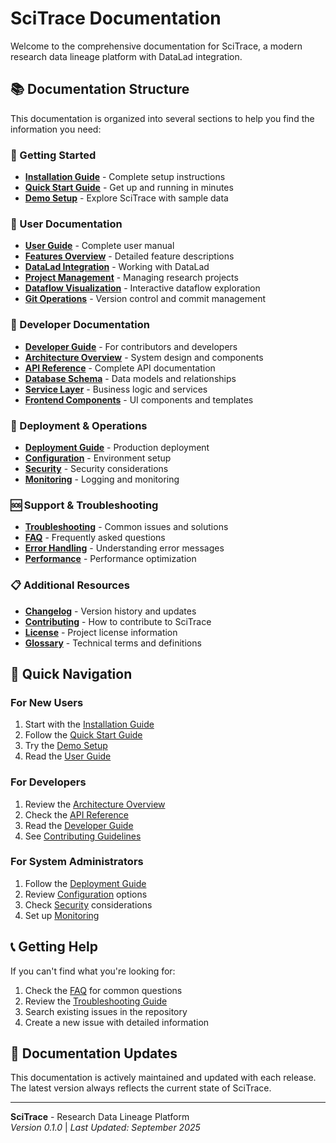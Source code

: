# SciTrace Documentation

Welcome to the comprehensive documentation for SciTrace, a modern research data lineage platform with DataLad integration.

## 📚 Documentation Structure

This documentation is organized into several sections to help you find the information you need:

### 🚀 Getting Started
- **[Installation Guide](installation/README.md)** - Complete setup instructions
- **[Quick Start Guide](user-guide/quick-start.md)** - Get up and running in minutes
- **[Demo Setup](user-guide/demo-setup.md)** - Explore SciTrace with sample data

### 👥 User Documentation
- **[User Guide](user-guide/README.md)** - Complete user manual
- **[Features Overview](user-guide/features.md)** - Detailed feature descriptions
- **[DataLad Integration](user-guide/datalad-integration.md)** - Working with DataLad
- **[Project Management](user-guide/project-management.md)** - Managing research projects
- **[Dataflow Visualization](user-guide/dataflow-visualization.md)** - Interactive dataflow exploration
- **[Git Operations](user-guide/git-operations.md)** - Version control and commit management

### 🔧 Developer Documentation
- **[Developer Guide](developer/README.md)** - For contributors and developers
- **[Architecture Overview](developer/architecture.md)** - System design and components
- **[API Reference](api/README.md)** - Complete API documentation
- **[Database Schema](developer/database-schema.md)** - Data models and relationships
- **[Service Layer](developer/service-layer.md)** - Business logic and services
- **[Frontend Components](developer/frontend.md)** - UI components and templates

### 🚀 Deployment & Operations
- **[Deployment Guide](deployment/README.md)** - Production deployment
- **[Configuration](deployment/configuration.md)** - Environment setup
- **[Security](deployment/security.md)** - Security considerations
- **[Monitoring](deployment/monitoring.md)** - Logging and monitoring

### 🆘 Support & Troubleshooting
- **[Troubleshooting](troubleshooting/README.md)** - Common issues and solutions
- **[FAQ](troubleshooting/faq.md)** - Frequently asked questions
- **[Error Handling](troubleshooting/error-handling.md)** - Understanding error messages
- **[Performance](troubleshooting/performance.md)** - Performance optimization

### 📋 Additional Resources
- **[Changelog](CHANGELOG.md)** - Version history and updates
- **[Contributing](contributing/README.md)** - How to contribute to SciTrace
- **[License](LICENSE.md)** - Project license information
- **[Glossary](glossary.md)** - Technical terms and definitions

## 🎯 Quick Navigation

### For New Users
1. Start with the [Installation Guide](installation/README.md)
2. Follow the [Quick Start Guide](user-guide/quick-start.md)
3. Try the [Demo Setup](user-guide/demo-setup.md)
4. Read the [User Guide](user-guide/README.md)

### For Developers
1. Review the [Architecture Overview](developer/architecture.md)
2. Check the [API Reference](api/README.md)
3. Read the [Developer Guide](developer/README.md)
4. See [Contributing Guidelines](contributing/README.md)

### For System Administrators
1. Follow the [Deployment Guide](deployment/README.md)
2. Review [Configuration](deployment/configuration.md) options
3. Check [Security](deployment/security.md) considerations
4. Set up [Monitoring](deployment/monitoring.md)

## 📞 Getting Help

If you can't find what you're looking for:

1. Check the [FAQ](troubleshooting/faq.md) for common questions
2. Review the [Troubleshooting Guide](troubleshooting/README.md)
3. Search existing issues in the repository
4. Create a new issue with detailed information

## 🔄 Documentation Updates

This documentation is actively maintained and updated with each release. The latest version always reflects the current state of SciTrace.

---

**SciTrace** - Research Data Lineage Platform  
*Version 0.1.0* | *Last Updated: September 2025*
